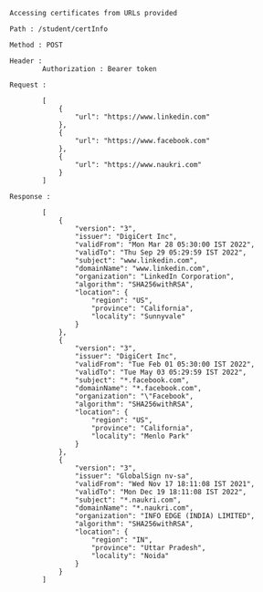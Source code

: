     Accessing certificates from URLs provided
    
    Path : /student/certInfo

    Method : POST

    Header : 
            Authorization : Bearer token

    Request :
            
            [
                {
                    "url": "https://www.linkedin.com"
                },
                {
                    "url": "https://www.facebook.com"
                },
                {
                    "url": "https://www.naukri.com"
                }
            ]

    Response : 

            [
                {
                    "version": "3",
                    "issuer": "DigiCert Inc",
                    "validFrom": "Mon Mar 28 05:30:00 IST 2022",
                    "validTo": "Thu Sep 29 05:29:59 IST 2022",
                    "subject": "www.linkedin.com",
                    "domainName": "www.linkedin.com",
                    "organization": "LinkedIn Corporation",
                    "algorithm": "SHA256withRSA",
                    "location": {
                        "region": "US",
                        "province": "California",
                        "locality": "Sunnyvale"
                    }
                },
                {
                    "version": "3",
                    "issuer": "DigiCert Inc",
                    "validFrom": "Tue Feb 01 05:30:00 IST 2022",
                    "validTo": "Tue May 03 05:29:59 IST 2022",
                    "subject": "*.facebook.com",
                    "domainName": "*.facebook.com",
                    "organization": "\"Facebook",
                    "algorithm": "SHA256withRSA",
                    "location": {
                        "region": "US",
                        "province": "California",
                        "locality": "Menlo Park"
                    }
                },
                {
                    "version": "3",
                    "issuer": "GlobalSign nv-sa",
                    "validFrom": "Wed Nov 17 18:11:08 IST 2021",
                    "validTo": "Mon Dec 19 18:11:08 IST 2022",
                    "subject": "*.naukri.com",
                    "domainName": "*.naukri.com",
                    "organization": "INFO EDGE (INDIA) LIMITED",
                    "algorithm": "SHA256withRSA",
                    "location": {
                        "region": "IN",
                        "province": "Uttar Pradesh",
                        "locality": "Noida"
                    }
                }
            ]